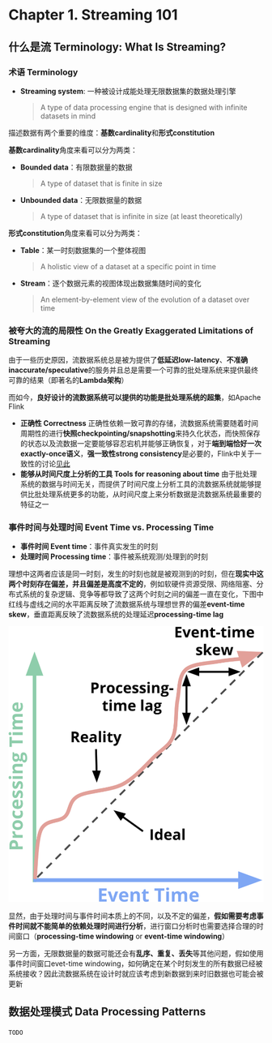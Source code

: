 # Chapter 1. Streaming 101

## 什么是流 Terminology: What Is Streaming?

### 术语 Terminology

- **Streaming system**: 一种被设计成能处理无限数据集的数据处理引擎
  > A type of data processing engine that is designed with infinite datasets in mind

描述数据有两个重要的维度：**基数cardinality**和**形式constitution**

**基数cardinality**角度来看可以分为两类：

- **Bounded data**：有限数据量的数据
  > A type of dataset that is finite in size
- **Unbounded data**：无限数据量的数据
  > A type of dataset that is infinite in size (at least theoretically)

**形式constitution**角度来看可以分为两类：

- **Table**：某一时刻数据集的一个整体视图
  > A holistic view of a dataset at a specific point in time
- **Stream**：逐个数据元素的视图体现出数据集随时间的变化
  > An element-by-element view of the evolution of a dataset over time

### 被夸大的流的局限性 On the Greatly Exaggerated Limitations of Streaming

由于一些历史原因，流数据系统总是被为提供了**低延迟low-latency**、**不准确inaccurate/speculative**的服务并且总是需要一个可靠的批处理系统来提供最终可靠的结果（即著名的**Lambda架构**）

而如今，**良好设计的流数据系统可以提供的功能是批处理系统的超集**，如Apache Flink

- **正确性 Correctness**
  正确性依赖一致可靠的存储，流数据系统需要随着时间周期性的进行**快照checkpointing/snapshotting**来持久化状态，而快照保存的状态以及流数据一定要能够容忍宕机并能够正确恢复，对于**端到端恰好一次exactly-once语义**，**强一致性strong consistency**是必要的，Flink中关于一致性的讨论[见此](https://arxiv.org/pdf/1506.08603.pdf)
- **能够从时间尺度上分析的工具 Tools for reasoning about time**
  由于批处理系统的数据与时间无关，而提供了时间尺度上分析工具的流数据系统就能够提供比批处理系统更多的功能，从时间尺度上来分析数据是流数据系统最重要的特征之一

### 事件时间与处理时间 Event Time vs. Processing Time

- **事件时间 Event time**：事件真实发生的时刻
- **处理时间 Processing time**：事件被系统观测/处理到的时刻

理想中这两者应该是同一时刻，发生的时刻也就是被观测到的时刻，但在**现实中这两个时刻存在偏差，并且偏差是高度不定的**，例如软硬件资源受限、网络阻塞、分布式系统的复杂逻辑、竞争等都导致了这两个时刻之间的偏差一直在变化，下图中红线与虚线之间的水平距离反映了流数据系统与理想世界的偏差**event-time skew**，垂直距离反映了流数据系统的处理延迟**processing-time lag**

![1.1](images/1.1.png)

显然，由于处理时间与事件时间本质上的不同，以及不定的偏差，**假如需要考虑事件时间就不能简单的依赖处理时间进行分析**，进行窗口分析时也需要选择合理的时间窗口（**processing-time windowing** or **event-time windowing**）

另一方面，无限数据量的数据可能还会有**乱序、重复、丢失**等其他问题，假如使用事件时间窗口evet-time windowing，如何确定在某个时刻发生的所有数据已经被系统接收？因此流数据系统在设计时就应该考虑到新数据到来时旧数据也可能会被更新

## 数据处理模式 Data Processing Patterns

`TODO`